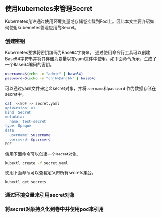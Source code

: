 ## 使用kubernetes来管理Secret

Kubernetes允许通过使用环境变量或存储卷挂载到Pod上。因此本文主要介绍如何使用kubernetes管理应用的Secret。

### 创建密钥

Kubernetes要求将密钥编码为Base64字符串。
通过使用命令行工具可以创建Base64字符串并将其存储为变量以在yaml文件中使用。如下面命令所示，生成了一个Base64编码的密钥。

```bash
username=$(echo -n "admin" | base64)
password=$(echo -n "chjkk@#hjkk" | base64)
```

可以通过yaml文件来定义secret对象，并将`username`和`password` 作为数据存储在secret中。
```bash
cat  <<EOF >> secret.yaml
apiVersion: v1
kind: Secret
metadata:
  name: test-secret
type: Opaque
data:
  username: $username
  password: $password
EOF
```

使用下面命令可以创建一个secret对象。

```bash
kubectl create -f secret.yaml
```

使用下面命令可以查看定义的所有secrets集合。
```
kubectl get secrets
```

### 通过环境变量来引用secret对象


### 将secret对象持久化到卷中并使用pod来引用

